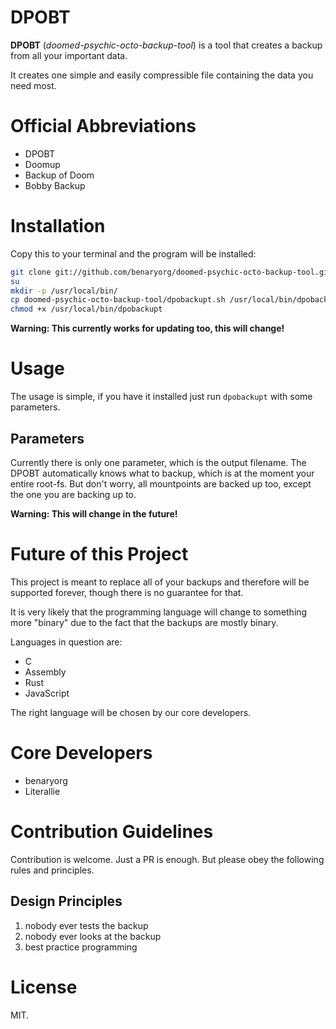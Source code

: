 # DPOBT

**DPOBT** (*doomed-psychic-octo-backup-tool*) is a tool that creates a backup
from all your important data.

It creates one simple and easily compressible file containing the data you need
most.

# Official Abbreviations

- DPOBT
- Doomup
- Backup of Doom
- Bobby Backup

# Installation

Copy this to your terminal and the program will be installed:

```bash
git clone git://github.com/benaryorg/doomed-psychic-octo-backup-tool.git
su
mkdir -p /usr/local/bin/
cp doomed-psychic-octo-backup-tool/dpobackupt.sh /usr/local/bin/dpobackupt
chmod +x /usr/local/bin/dpobackupt
```

**Warning: This currently works for updating too, this will change!**

# Usage

The usage is simple, if you have it installed just run `dpobackupt` with some
parameters.

## Parameters

Currently there is only one parameter, which is the output filename.
The DPOBT automatically knows what to backup, which is at the moment your entire
root-fs.
But don't worry, all mountpoints are backed up too, except the one you are
backing up to.

**Warning: This will change in the future!**

# Future of this Project

This project is meant to replace all of your backups and therefore will be
supported forever, though there is no guarantee for that.

It is very likely that the programming language will change to something more
"binary" due to the fact that the backups are mostly binary.

Languages in question are:

- C
- Assembly
- Rust
- JavaScript

The right language will be chosen by our core developers.

# Core Developers

- benaryorg
- Literallie

# Contribution Guidelines

Contribution is welcome.
Just a PR is enough.
But please obey the following rules and principles.

## Design Principles

1. nobody ever tests the backup
2. nobody ever looks at the backup
3. best practice programming

# License

MIT.

